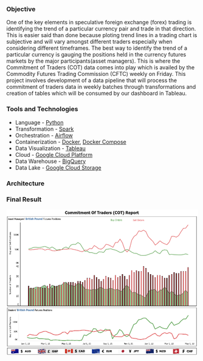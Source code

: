 ### Objective
One of the key elements in speculative foreign exchange (forex) trading is identifying the trend of a particular currency pair and trade in that direction. This is easier said than done because ploting trend lines in a trading chart is subjective and will vary amongst different traders especially when considering different timeframes. The best way to identify the trend of a particular currency is gauging the positions held in the currency futures markets by the major participants(asset managers). This is where the Commitment of Traders (COT) data comes into play which is availed by the Commodity Futures Trading Commission (CFTC) weekly on Friday. 
This project involves development of a data pipeline that will process the commitment of traders data in weekly batches through transformations and creation of tables which will be consumed by our dashboard in Tableau.

### Tools and Technologies
- Language - [Python](https://www.python.org/)
- Transformation - [Spark](https://spark.apache.org/)
- Orchestration - [Airflow](https://airflow.apache.org/)
- Containerization - [Docker](https://www.docker.com/), [Docker Compose](https://docs.docker.com/compose/)
- Data Visualization - [Tableau](https://www.tableau.com/)
- Cloud - [Google Cloud Platform](https://cloud.google.com/)
- Data Warehouse - [BigQuery](https://cloud.google.com/bigquery)
- Data Lake - [Google Cloud Storage](https://cloud.google.com/storage)


### Architecture


### Final Result
![result image](https://github.com/masakhwe/Commitment-of-Traders-COT-Analytics/blob/main/Documentation/cot.png)

